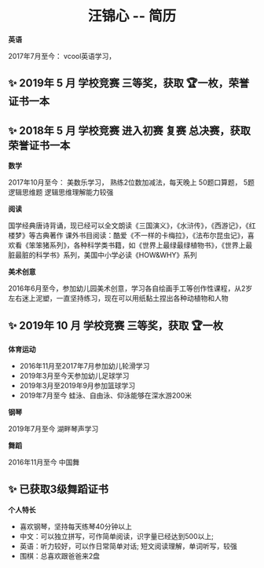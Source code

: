 <h1 align="center">汪锦心 -- 简历</h1>

**英语**

  2017年7月至今： vcool英语学习，

  ## ✨ 2019年 5 月 学校竞赛 三等奖，获取 🏆一枚，荣誉证书一本
  ## ✨ 2018年 5 月 学校竞赛 进入初赛 复赛 总决赛，获取荣誉证书一本

**数学**

  2017年10月至今： 美数乐学习，
  熟练2位数加减法，每天晚上 50题口算题， 5题逻辑思维题
  逻辑思维理解能力较强

**阅读**

国学经典唐诗背诵，现已经可以全文朗读《三国演义》，《水浒传》，《西游记》，《红楼梦》等古典著作
课外书目阅读：酷爱《不一样的卡梅拉》，《法布尔昆虫记》，喜欢看《笨笨猪系列》，各种科学类书籍，如《世界上最绿最绿植物书》，《世界上最脏最脏的科学书》系列，美国中小学必读《HOW&WHY》系列

**美术创意**

2016年6月至今，参加幼儿园美术创意，学习各自绘画手工等创作性课程，从2岁左右迷上泥塑，一直坚持练习，现在可以用纸黏土捏出各种动植物和人物

## ✨ 2019年 10 月 学校竞赛 三等奖，获取 🏆一枚


**体育运动**

  - 2016年11月至2017年7月参加幼儿轮滑学习
  - 2019年3月至今天参加幼儿足球学习
  - 2019年3月至2019年9月参加篮球学习
  - 2019年7月至今 蛙泳、自由泳、仰泳能够在深水游200米

**钢琴**

  2019年7月至今 湖畔琴声学习

**舞蹈**

  2016年11月至今 中国舞 

  ## ✨ 已获取3级舞蹈证书

**个人特长**

  - 喜欢钢琴，坚持每天练琴40分钟以上
  - 中文：可以独立拼写，可作简单阅读，识字量已经达到500以上;
  - 英语：听力较好，可以作日常简单对话; 短文阅读理解，单词听写，较强
  - 围棋：总喜欢跟爸爸来2盘
